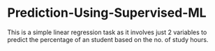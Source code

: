 # Prediction-Using-Supervised-ML
This is a simple linear regression task as it involves just 2 variables to predict the percentage of an student based on the no. of study hours. 
